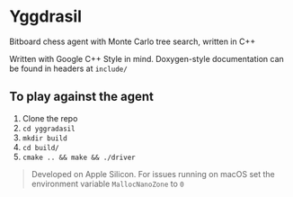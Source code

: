 # Yggdrasil
Bitboard chess agent with Monte Carlo tree search, written in C++
<!--
> "Yggdrasil: an immense and central tree in Norse mythology; it is the tree of life, encompassing all nine worlds"
-->
Written with Google C++ Style in mind. Doxygen-style documentation can be found in headers at `include/`

<!--
## Demo
<img src="demo.gif" alt="demo turn" width="200"/>
-->
## To play against the agent
1. Clone the repo
2. `cd yggradasil`
3. `mkdir build`
4. `cd build/`
5. `cmake .. && make && ./driver`

> Developed on Apple Silicon. For issues running on macOS set the environment variable `MallocNanoZone` to `0`
